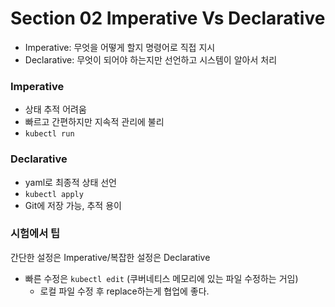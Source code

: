 # Section 02 Imperative Vs Declarative

- Imperative: 무엇을 어떻게 할지 명령어로 직접 지시
- Declarative: 무엇이 되어야 하는지만 선언하고 시스템이 알아서 처리

### Imperative
- 상태 추적 어려움
- 빠르고 간편하지만 지속적 관리에 불리
- `kubectl run`

### Declarative
- yaml로 최종적 상태 선언
- `kubectl apply`
- Git에 저장 가능, 추적 용이


### 시험에서 팁
간단한 설정은 Imperative/복잡한 설정은 Declarative
- 빠른 수정은 `kubectl edit` (쿠버네티스 메모리에 있는 파일 수정하는 거임)
    - 로컬 파일 수정 후 replace하는게 협업에 좋다.